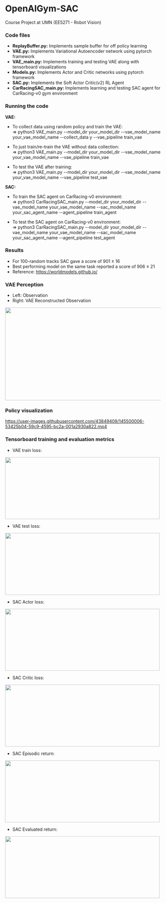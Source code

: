 # OpenAIGym-SAC
Course Project at UMN (EE5271 - Robot Vision)

### Code files
* **ReplayBuffer.py:** Implements sample buffer for off policy learning
* **VAE.py:** Implements Variational Autoencoder network using pytorch framework 
* **VAE_main.py:** Implements training and testing VAE along with tensorboard visualizations
* **Models.py:** Implements Actor and Critic networks using pytorch framework
* **SAC.py:** Implements the Soft Actor Critic(v2) RL Agent 
* **CarRacingSAC_main.py:** Implements learning and testing SAC agent for CarRacing-v0 gym environment 

### Running the code
**VAE:**
* To collect data using random policy and train the VAE: <br />
=> python3 VAE_main.py --model_dir your_model_dir --vae_model_name your_vae_model_name --collect_data y --vae_pipeline train_vae

* To just train/re-train the VAE without data collection: <br />
=> python3 VAE_main.py --model_dir your_model_dir --vae_model_name your_vae_model_name --vae_pipeline train_vae

* To test the VAE after training: <br />
=> python3 VAE_main.py --model_dir your_model_dir --vae_model_name your_vae_model_name --vae_pipeline test_vae

**SAC:**
* To train the SAC agent on CarRacing-v0 environment: <br />
=> python3 CarRacingSAC_main.py --model_dir your_model_dir --vae_model_name your_vae_model_name --sac_model_name your_sac_agent_name --agent_pipeline train_agent
  
* To test the SAC agent on CarRacing-v0 environment: <br />
=> python3 CarRacingSAC_main.py --model_dir your_model_dir --vae_model_name your_vae_model_name --sac_model_name your_sac_agent_name --agent_pipeline test_agent

### Results
* For 100-random tracks SAC gave a score of 901 &pm; 16 <br />
* Best performing model on the same task reported a score of 906 &pm; 21 <br />
* Reference: https://worldmodels.github.io/ <br />

### VAE Perception
* Left: Observation
* Right: VAE Reconstructed Observation
<img src="https://user-images.githubusercontent.com/43849409/145502470-a5340fc0-98d7-4ece-bbd9-f161e16a21ce.gif" width="750" height="300" />

### Policy visualization
https://user-images.githubusercontent.com/43849409/145500006-53425b04-59c9-4595-bc2a-001a2930a822.mp4


### Tensorboard training and evaluation metrics
* VAE train loss:
<img src="https://user-images.githubusercontent.com/43849409/145497069-b1954023-88a9-4d79-aad7-1c327a8919bd.jpg" width="500" height="200" />

* VAE test loss:
<img src="https://user-images.githubusercontent.com/43849409/145497089-6174e3d9-fd34-493c-a093-2dd8849f6391.jpg" width="500" height="200" />

* SAC Actor loss:
<img src="https://user-images.githubusercontent.com/43849409/145497119-4558ded8-395c-4db7-a652-c5c6c422290a.jpg" width="500" height="200" />

* SAC Critic loss:
<img src="https://user-images.githubusercontent.com/43849409/145497138-7d40e656-af1a-470f-a34e-148082f03129.jpg" width="500" height="200" />

* SAC Episodic return:
<img src="https://user-images.githubusercontent.com/43849409/145497191-447f64e5-647d-455f-a14a-6136d626cdd3.jpg" width="500" height="200" />

* SAC Evaluated return:
<img src="https://user-images.githubusercontent.com/43849409/145497209-0177be7a-d7de-42a9-927f-c4847b11133f.jpg" width="500" height="200" />



